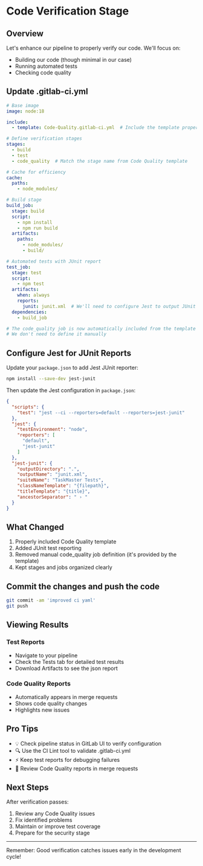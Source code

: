# Code Verification Stage

## Overview
Let's enhance our pipeline to properly verify our code. We'll focus on:
- Building our code (though minimal in our case)
- Running automated tests
- Checking code quality

## Update .gitlab-ci.yml

```yaml
# Base image
image: node:18

include:
  - template: Code-Quality.gitlab-ci.yml  # Include the template properly

# Define verification stages
stages:
  - build
  - test
  - code_quality  # Match the stage name from Code Quality template

# Cache for efficiency
cache:
  paths:
    - node_modules/

# Build stage
build_job:
  stage: build
  script:
    - npm install
    - npm run build
  artifacts:
    paths:
      - node_modules/
      - build/

# Automated tests with JUnit report
test_job:
  stage: test
  script:
    - npm test
  artifacts:
    when: always
    reports:
      junit: junit.xml  # We'll need to configure Jest to output JUnit format
  dependencies:
    - build_job

# The code_quality job is now automatically included from the template
# We don't need to define it manually
```

## Configure Jest for JUnit Reports

Update your `package.json` to add Jest JUnit reporter:

```bash
npm install --save-dev jest-junit
```

Then update the Jest configuration in `package.json`:
```json
{
  "scripts": {
    "test": "jest --ci --reporters=default --reporters=jest-junit"
  },
  "jest": {
    "testEnvironment": "node",
    "reporters": [
      "default",
      "jest-junit"
    ]
  },
  "jest-junit": {
    "outputDirectory": ".",
    "outputName": "junit.xml",
    "suiteName": "TaskMaster Tests",
    "classNameTemplate": "{filepath}",
    "titleTemplate": "{title}",
    "ancestorSeparator": " › "
  }
}
```

## What Changed
1. Properly included Code Quality template
2. Added JUnit test reporting
3. Removed manual code_quality job definition (it's provided by the template)
4. Kept stages and jobs organized clearly

## Commit the changes and push the code
```bash
git commit -am 'improved ci yaml'
git push
```

## Viewing Results

### Test Reports
- Navigate to your pipeline
- Check the Tests tab for detailed test results
- Download Artifacts to see the json report

### Code Quality Reports
- Automatically appears in merge requests
- Shows code quality changes
- Highlights new issues

## Pro Tips
- 💡 Check pipeline status in GitLab UI to verify configuration
- 🔍 Use the CI Lint tool to validate .gitlab-ci.yml
- ⚡ Keep test reports for debugging failures
- 📝 Review Code Quality reports in merge requests

## Next Steps
After verification passes:
1. Review any Code Quality issues
2. Fix identified problems
3. Maintain or improve test coverage
4. Prepare for the security stage

---
Remember: Good verification catches issues early in the development cycle!
